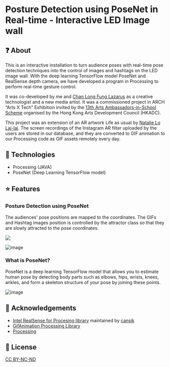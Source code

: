 # Posture Detection using PoseNet in Real-time - Interactive LED Image wall
## :question: About
This is an interactive installation to turn audience poses with real-time pose detection techniques into the control of images and hashtags on the LED image wall. With the deep learning TensorFlow model PoseNet and RealSense depth camera, we have developed a program in Processing to perform real-time gesture control.

It was co-developed by me and [Chan Long Fung Lazarus](https://www.lazaruschan.com/) as a creative technologist and a new media artist. It was a commissioned project in ARCH “Arts X Tech” Exhibition invited by the [13th Arts Ambassadors-in-School Scheme](https://www.hkadc.org.hk/en/whats-on/past-events/13th-aaiss-youth-arts-week-arts-x-tech-interactive-exhibition) organised by the Hong Kong Arts Development Council (HKADC).

This project was an extension of an AR artwork Life as usual by [Natalie Lo Lai-lai](https://www.lolailai.com/). The screen recordings of the Instagram AR filter uploaded by the users are stored in our database, and they are converted to GIF animation to our Processing code as GIF assets remotely every day.

## :hammer: Technologies
- Processing (JAVA)
- PoseNet (Deep Learning TensorFlow model)

## :star: Features
### Posture Detection using PoseNet
The audiences' pose positions are mapped to the coordinates. The GIFs and Hashtag images position is controlled by the attractor class so that they are slowly attracted to the pose coordinates.

<img src="https://videoapi-muybridge.vimeocdn.com/animated-thumbnails/image/3136387b-7dbd-441e-a815-6c0d83913afc.gif?ClientID=vimeo-core-prod&Date=1647244724&Signature=e38e9f0ccd01dce00838634a6b8554d7edc87831" /><br/>

![image](https://uploads-ssl.webflow.com/603fbf7c21375f0867e94c5c/622ed44a41ba31c6a015525d_MIC02580.jpg)

### What is PoseNet?
PoseNet is a deep learning TensorFlow model that allows you to estimate human pose by detecting body parts such as elbows, hips, wrists, knees, ankles, and form a skeleton structure of your pose by joining these points.

![image](https://uploads-ssl.webflow.com/603fbf7c21375f0867e94c5c/622edc818c724d1105bd0025_Posenet_keypoints.png)

## :clap: Acknowledgements
- [Intel RealSense for Procesing library](https://github.com/cansik/realsense-processing) maintained by [cansik](https://github.com/cansik)
- [GifAnimation Processing Library](https://github.com/extrapixel/gif-animation/tree/3.0)
- [Processing](https://processing.org/)

## :page_facing_up: License
[CC BY-NC-ND](https://creativecommons.org/licenses/by-nc-nd/4.0/)